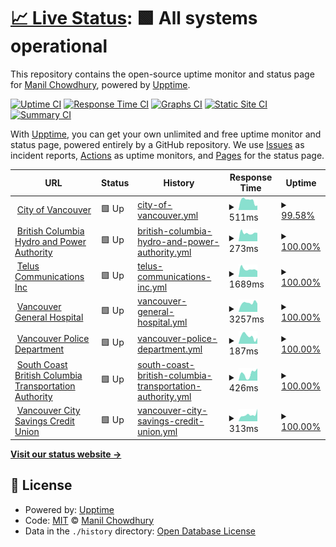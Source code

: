 # [📈 Live Status](https://keywordnew.github.io/vancouver-watchtower): <!--live status--> **🟩 All systems operational**

This repository contains the open-source uptime monitor and status page for [Manil Chowdhury](https://manil.xyz), powered by [Upptime](https://github.com/upptime/upptime).

[![Uptime CI](https://github.com/keywordnew/vancouver-watchtower/workflows/Uptime%20CI/badge.svg)](https://github.com/keywordnew/vancouver-watchtower/actions?query=workflow%3A%22Uptime+CI%22)
[![Response Time CI](https://github.com/keywordnew/vancouver-watchtower/workflows/Response%20Time%20CI/badge.svg)](https://github.com/keywordnew/vancouver-watchtower/actions?query=workflow%3A%22Response+Time+CI%22)
[![Graphs CI](https://github.com/keywordnew/vancouver-watchtower/workflows/Graphs%20CI/badge.svg)](https://github.com/keywordnew/vancouver-watchtower/actions?query=workflow%3A%22Graphs+CI%22)
[![Static Site CI](https://github.com/keywordnew/vancouver-watchtower/workflows/Static%20Site%20CI/badge.svg)](https://github.com/keywordnew/vancouver-watchtower/actions?query=workflow%3A%22Static+Site+CI%22)
[![Summary CI](https://github.com/keywordnew/vancouver-watchtower/workflows/Summary%20CI/badge.svg)](https://github.com/keywordnew/vancouver-watchtower/actions?query=workflow%3A%22Summary+CI%22)

With [Upptime](https://upptime.js.org), you can get your own unlimited and free uptime monitor and status page, powered entirely by a GitHub repository. We use [Issues](https://github.com/keywordnew/vancouver-watchtower/issues) as incident reports, [Actions](https://github.com/keywordnew/vancouver-watchtower/actions) as uptime monitors, and [Pages](https://keywordnew.github.io/vancouver-watchtower) for the status page.

<!--start: status pages-->
<!-- This summary is generated by Upptime (https://github.com/upptime/upptime) -->
<!-- Do not edit this manually, your changes will be overwritten -->
<!-- prettier-ignore -->
| URL | Status | History | Response Time | Uptime |
| --- | ------ | ------- | ------------- | ------ |
| <img alt="" src="https://nilspace.xyz/content/images/2023/05/water.png" height="13"> [City of Vancouver](https://vancouver.ca/home-property-development/water-treatment.aspx) | 🟩 Up | [city-of-vancouver.yml](https://github.com/keywordnew/vancouver-watchtower/commits/HEAD/history/city-of-vancouver.yml) | <details><summary><img alt="Response time graph" src="./graphs/city-of-vancouver/response-time-week.png" height="20"> 511ms</summary><br><a href="https://keywordnew.github.io/vancouver-watchtower/history/city-of-vancouver"><img alt="Response time 547" src="https://img.shields.io/endpoint?url=https%3A%2F%2Fraw.githubusercontent.com%2Fkeywordnew%2Fvancouver-watchtower%2FHEAD%2Fapi%2Fcity-of-vancouver%2Fresponse-time.json"></a><br><a href="https://keywordnew.github.io/vancouver-watchtower/history/city-of-vancouver"><img alt="24-hour response time 606" src="https://img.shields.io/endpoint?url=https%3A%2F%2Fraw.githubusercontent.com%2Fkeywordnew%2Fvancouver-watchtower%2FHEAD%2Fapi%2Fcity-of-vancouver%2Fresponse-time-day.json"></a><br><a href="https://keywordnew.github.io/vancouver-watchtower/history/city-of-vancouver"><img alt="7-day response time 511" src="https://img.shields.io/endpoint?url=https%3A%2F%2Fraw.githubusercontent.com%2Fkeywordnew%2Fvancouver-watchtower%2FHEAD%2Fapi%2Fcity-of-vancouver%2Fresponse-time-week.json"></a><br><a href="https://keywordnew.github.io/vancouver-watchtower/history/city-of-vancouver"><img alt="30-day response time 493" src="https://img.shields.io/endpoint?url=https%3A%2F%2Fraw.githubusercontent.com%2Fkeywordnew%2Fvancouver-watchtower%2FHEAD%2Fapi%2Fcity-of-vancouver%2Fresponse-time-month.json"></a><br><a href="https://keywordnew.github.io/vancouver-watchtower/history/city-of-vancouver"><img alt="1-year response time 548" src="https://img.shields.io/endpoint?url=https%3A%2F%2Fraw.githubusercontent.com%2Fkeywordnew%2Fvancouver-watchtower%2FHEAD%2Fapi%2Fcity-of-vancouver%2Fresponse-time-year.json"></a></details> | <details><summary><a href="https://keywordnew.github.io/vancouver-watchtower/history/city-of-vancouver">99.58%</a></summary><a href="https://keywordnew.github.io/vancouver-watchtower/history/city-of-vancouver"><img alt="All-time uptime 98.95%" src="https://img.shields.io/endpoint?url=https%3A%2F%2Fraw.githubusercontent.com%2Fkeywordnew%2Fvancouver-watchtower%2FHEAD%2Fapi%2Fcity-of-vancouver%2Fuptime.json"></a><br><a href="https://keywordnew.github.io/vancouver-watchtower/history/city-of-vancouver"><img alt="24-hour uptime 100.00%" src="https://img.shields.io/endpoint?url=https%3A%2F%2Fraw.githubusercontent.com%2Fkeywordnew%2Fvancouver-watchtower%2FHEAD%2Fapi%2Fcity-of-vancouver%2Fuptime-day.json"></a><br><a href="https://keywordnew.github.io/vancouver-watchtower/history/city-of-vancouver"><img alt="7-day uptime 99.58%" src="https://img.shields.io/endpoint?url=https%3A%2F%2Fraw.githubusercontent.com%2Fkeywordnew%2Fvancouver-watchtower%2FHEAD%2Fapi%2Fcity-of-vancouver%2Fuptime-week.json"></a><br><a href="https://keywordnew.github.io/vancouver-watchtower/history/city-of-vancouver"><img alt="30-day uptime 99.73%" src="https://img.shields.io/endpoint?url=https%3A%2F%2Fraw.githubusercontent.com%2Fkeywordnew%2Fvancouver-watchtower%2FHEAD%2Fapi%2Fcity-of-vancouver%2Fuptime-month.json"></a><br><a href="https://keywordnew.github.io/vancouver-watchtower/history/city-of-vancouver"><img alt="1-year uptime 98.81%" src="https://img.shields.io/endpoint?url=https%3A%2F%2Fraw.githubusercontent.com%2Fkeywordnew%2Fvancouver-watchtower%2FHEAD%2Fapi%2Fcity-of-vancouver%2Fuptime-year.json"></a></details>
| <img alt="" src="https://nilspace.xyz/content/images/2023/05/power-1.png" height="13"> [British Columbia Hydro and Power Authority](https://www.bchydro.com/) | 🟩 Up | [british-columbia-hydro-and-power-authority.yml](https://github.com/keywordnew/vancouver-watchtower/commits/HEAD/history/british-columbia-hydro-and-power-authority.yml) | <details><summary><img alt="Response time graph" src="./graphs/british-columbia-hydro-and-power-authority/response-time-week.png" height="20"> 273ms</summary><br><a href="https://keywordnew.github.io/vancouver-watchtower/history/british-columbia-hydro-and-power-authority"><img alt="Response time 390" src="https://img.shields.io/endpoint?url=https%3A%2F%2Fraw.githubusercontent.com%2Fkeywordnew%2Fvancouver-watchtower%2FHEAD%2Fapi%2Fbritish-columbia-hydro-and-power-authority%2Fresponse-time.json"></a><br><a href="https://keywordnew.github.io/vancouver-watchtower/history/british-columbia-hydro-and-power-authority"><img alt="24-hour response time 281" src="https://img.shields.io/endpoint?url=https%3A%2F%2Fraw.githubusercontent.com%2Fkeywordnew%2Fvancouver-watchtower%2FHEAD%2Fapi%2Fbritish-columbia-hydro-and-power-authority%2Fresponse-time-day.json"></a><br><a href="https://keywordnew.github.io/vancouver-watchtower/history/british-columbia-hydro-and-power-authority"><img alt="7-day response time 273" src="https://img.shields.io/endpoint?url=https%3A%2F%2Fraw.githubusercontent.com%2Fkeywordnew%2Fvancouver-watchtower%2FHEAD%2Fapi%2Fbritish-columbia-hydro-and-power-authority%2Fresponse-time-week.json"></a><br><a href="https://keywordnew.github.io/vancouver-watchtower/history/british-columbia-hydro-and-power-authority"><img alt="30-day response time 416" src="https://img.shields.io/endpoint?url=https%3A%2F%2Fraw.githubusercontent.com%2Fkeywordnew%2Fvancouver-watchtower%2FHEAD%2Fapi%2Fbritish-columbia-hydro-and-power-authority%2Fresponse-time-month.json"></a><br><a href="https://keywordnew.github.io/vancouver-watchtower/history/british-columbia-hydro-and-power-authority"><img alt="1-year response time 382" src="https://img.shields.io/endpoint?url=https%3A%2F%2Fraw.githubusercontent.com%2Fkeywordnew%2Fvancouver-watchtower%2FHEAD%2Fapi%2Fbritish-columbia-hydro-and-power-authority%2Fresponse-time-year.json"></a></details> | <details><summary><a href="https://keywordnew.github.io/vancouver-watchtower/history/british-columbia-hydro-and-power-authority">100.00%</a></summary><a href="https://keywordnew.github.io/vancouver-watchtower/history/british-columbia-hydro-and-power-authority"><img alt="All-time uptime 99.99%" src="https://img.shields.io/endpoint?url=https%3A%2F%2Fraw.githubusercontent.com%2Fkeywordnew%2Fvancouver-watchtower%2FHEAD%2Fapi%2Fbritish-columbia-hydro-and-power-authority%2Fuptime.json"></a><br><a href="https://keywordnew.github.io/vancouver-watchtower/history/british-columbia-hydro-and-power-authority"><img alt="24-hour uptime 100.00%" src="https://img.shields.io/endpoint?url=https%3A%2F%2Fraw.githubusercontent.com%2Fkeywordnew%2Fvancouver-watchtower%2FHEAD%2Fapi%2Fbritish-columbia-hydro-and-power-authority%2Fuptime-day.json"></a><br><a href="https://keywordnew.github.io/vancouver-watchtower/history/british-columbia-hydro-and-power-authority"><img alt="7-day uptime 100.00%" src="https://img.shields.io/endpoint?url=https%3A%2F%2Fraw.githubusercontent.com%2Fkeywordnew%2Fvancouver-watchtower%2FHEAD%2Fapi%2Fbritish-columbia-hydro-and-power-authority%2Fuptime-week.json"></a><br><a href="https://keywordnew.github.io/vancouver-watchtower/history/british-columbia-hydro-and-power-authority"><img alt="30-day uptime 100.00%" src="https://img.shields.io/endpoint?url=https%3A%2F%2Fraw.githubusercontent.com%2Fkeywordnew%2Fvancouver-watchtower%2FHEAD%2Fapi%2Fbritish-columbia-hydro-and-power-authority%2Fuptime-month.json"></a><br><a href="https://keywordnew.github.io/vancouver-watchtower/history/british-columbia-hydro-and-power-authority"><img alt="1-year uptime 99.99%" src="https://img.shields.io/endpoint?url=https%3A%2F%2Fraw.githubusercontent.com%2Fkeywordnew%2Fvancouver-watchtower%2FHEAD%2Fapi%2Fbritish-columbia-hydro-and-power-authority%2Fuptime-year.json"></a></details>
| <img alt="" src="https://nilspace.xyz/content/images/2023/05/communication.png" height="13"> [Telus Communications Inc](https://www.telus.com/en) | 🟩 Up | [telus-communications-inc.yml](https://github.com/keywordnew/vancouver-watchtower/commits/HEAD/history/telus-communications-inc.yml) | <details><summary><img alt="Response time graph" src="./graphs/telus-communications-inc/response-time-week.png" height="20"> 1689ms</summary><br><a href="https://keywordnew.github.io/vancouver-watchtower/history/telus-communications-inc"><img alt="Response time 1940" src="https://img.shields.io/endpoint?url=https%3A%2F%2Fraw.githubusercontent.com%2Fkeywordnew%2Fvancouver-watchtower%2FHEAD%2Fapi%2Ftelus-communications-inc%2Fresponse-time.json"></a><br><a href="https://keywordnew.github.io/vancouver-watchtower/history/telus-communications-inc"><img alt="24-hour response time 1956" src="https://img.shields.io/endpoint?url=https%3A%2F%2Fraw.githubusercontent.com%2Fkeywordnew%2Fvancouver-watchtower%2FHEAD%2Fapi%2Ftelus-communications-inc%2Fresponse-time-day.json"></a><br><a href="https://keywordnew.github.io/vancouver-watchtower/history/telus-communications-inc"><img alt="7-day response time 1689" src="https://img.shields.io/endpoint?url=https%3A%2F%2Fraw.githubusercontent.com%2Fkeywordnew%2Fvancouver-watchtower%2FHEAD%2Fapi%2Ftelus-communications-inc%2Fresponse-time-week.json"></a><br><a href="https://keywordnew.github.io/vancouver-watchtower/history/telus-communications-inc"><img alt="30-day response time 1798" src="https://img.shields.io/endpoint?url=https%3A%2F%2Fraw.githubusercontent.com%2Fkeywordnew%2Fvancouver-watchtower%2FHEAD%2Fapi%2Ftelus-communications-inc%2Fresponse-time-month.json"></a><br><a href="https://keywordnew.github.io/vancouver-watchtower/history/telus-communications-inc"><img alt="1-year response time 1805" src="https://img.shields.io/endpoint?url=https%3A%2F%2Fraw.githubusercontent.com%2Fkeywordnew%2Fvancouver-watchtower%2FHEAD%2Fapi%2Ftelus-communications-inc%2Fresponse-time-year.json"></a></details> | <details><summary><a href="https://keywordnew.github.io/vancouver-watchtower/history/telus-communications-inc">100.00%</a></summary><a href="https://keywordnew.github.io/vancouver-watchtower/history/telus-communications-inc"><img alt="All-time uptime 99.91%" src="https://img.shields.io/endpoint?url=https%3A%2F%2Fraw.githubusercontent.com%2Fkeywordnew%2Fvancouver-watchtower%2FHEAD%2Fapi%2Ftelus-communications-inc%2Fuptime.json"></a><br><a href="https://keywordnew.github.io/vancouver-watchtower/history/telus-communications-inc"><img alt="24-hour uptime 100.00%" src="https://img.shields.io/endpoint?url=https%3A%2F%2Fraw.githubusercontent.com%2Fkeywordnew%2Fvancouver-watchtower%2FHEAD%2Fapi%2Ftelus-communications-inc%2Fuptime-day.json"></a><br><a href="https://keywordnew.github.io/vancouver-watchtower/history/telus-communications-inc"><img alt="7-day uptime 100.00%" src="https://img.shields.io/endpoint?url=https%3A%2F%2Fraw.githubusercontent.com%2Fkeywordnew%2Fvancouver-watchtower%2FHEAD%2Fapi%2Ftelus-communications-inc%2Fuptime-week.json"></a><br><a href="https://keywordnew.github.io/vancouver-watchtower/history/telus-communications-inc"><img alt="30-day uptime 98.94%" src="https://img.shields.io/endpoint?url=https%3A%2F%2Fraw.githubusercontent.com%2Fkeywordnew%2Fvancouver-watchtower%2FHEAD%2Fapi%2Ftelus-communications-inc%2Fuptime-month.json"></a><br><a href="https://keywordnew.github.io/vancouver-watchtower/history/telus-communications-inc"><img alt="1-year uptime 99.89%" src="https://img.shields.io/endpoint?url=https%3A%2F%2Fraw.githubusercontent.com%2Fkeywordnew%2Fvancouver-watchtower%2FHEAD%2Fapi%2Ftelus-communications-inc%2Fuptime-year.json"></a></details>
| <img alt="" src="https://nilspace.xyz/content/images/2023/05/hospital.png" height="13"> [Vancouver General Hospital](https://www.vch.ca/en/location/vancouver-general-hospital) | 🟩 Up | [vancouver-general-hospital.yml](https://github.com/keywordnew/vancouver-watchtower/commits/HEAD/history/vancouver-general-hospital.yml) | <details><summary><img alt="Response time graph" src="./graphs/vancouver-general-hospital/response-time-week.png" height="20"> 3257ms</summary><br><a href="https://keywordnew.github.io/vancouver-watchtower/history/vancouver-general-hospital"><img alt="Response time 2726" src="https://img.shields.io/endpoint?url=https%3A%2F%2Fraw.githubusercontent.com%2Fkeywordnew%2Fvancouver-watchtower%2FHEAD%2Fapi%2Fvancouver-general-hospital%2Fresponse-time.json"></a><br><a href="https://keywordnew.github.io/vancouver-watchtower/history/vancouver-general-hospital"><img alt="24-hour response time 3266" src="https://img.shields.io/endpoint?url=https%3A%2F%2Fraw.githubusercontent.com%2Fkeywordnew%2Fvancouver-watchtower%2FHEAD%2Fapi%2Fvancouver-general-hospital%2Fresponse-time-day.json"></a><br><a href="https://keywordnew.github.io/vancouver-watchtower/history/vancouver-general-hospital"><img alt="7-day response time 3257" src="https://img.shields.io/endpoint?url=https%3A%2F%2Fraw.githubusercontent.com%2Fkeywordnew%2Fvancouver-watchtower%2FHEAD%2Fapi%2Fvancouver-general-hospital%2Fresponse-time-week.json"></a><br><a href="https://keywordnew.github.io/vancouver-watchtower/history/vancouver-general-hospital"><img alt="30-day response time 3082" src="https://img.shields.io/endpoint?url=https%3A%2F%2Fraw.githubusercontent.com%2Fkeywordnew%2Fvancouver-watchtower%2FHEAD%2Fapi%2Fvancouver-general-hospital%2Fresponse-time-month.json"></a><br><a href="https://keywordnew.github.io/vancouver-watchtower/history/vancouver-general-hospital"><img alt="1-year response time 2666" src="https://img.shields.io/endpoint?url=https%3A%2F%2Fraw.githubusercontent.com%2Fkeywordnew%2Fvancouver-watchtower%2FHEAD%2Fapi%2Fvancouver-general-hospital%2Fresponse-time-year.json"></a></details> | <details><summary><a href="https://keywordnew.github.io/vancouver-watchtower/history/vancouver-general-hospital">100.00%</a></summary><a href="https://keywordnew.github.io/vancouver-watchtower/history/vancouver-general-hospital"><img alt="All-time uptime 99.88%" src="https://img.shields.io/endpoint?url=https%3A%2F%2Fraw.githubusercontent.com%2Fkeywordnew%2Fvancouver-watchtower%2FHEAD%2Fapi%2Fvancouver-general-hospital%2Fuptime.json"></a><br><a href="https://keywordnew.github.io/vancouver-watchtower/history/vancouver-general-hospital"><img alt="24-hour uptime 100.00%" src="https://img.shields.io/endpoint?url=https%3A%2F%2Fraw.githubusercontent.com%2Fkeywordnew%2Fvancouver-watchtower%2FHEAD%2Fapi%2Fvancouver-general-hospital%2Fuptime-day.json"></a><br><a href="https://keywordnew.github.io/vancouver-watchtower/history/vancouver-general-hospital"><img alt="7-day uptime 100.00%" src="https://img.shields.io/endpoint?url=https%3A%2F%2Fraw.githubusercontent.com%2Fkeywordnew%2Fvancouver-watchtower%2FHEAD%2Fapi%2Fvancouver-general-hospital%2Fuptime-week.json"></a><br><a href="https://keywordnew.github.io/vancouver-watchtower/history/vancouver-general-hospital"><img alt="30-day uptime 100.00%" src="https://img.shields.io/endpoint?url=https%3A%2F%2Fraw.githubusercontent.com%2Fkeywordnew%2Fvancouver-watchtower%2FHEAD%2Fapi%2Fvancouver-general-hospital%2Fuptime-month.json"></a><br><a href="https://keywordnew.github.io/vancouver-watchtower/history/vancouver-general-hospital"><img alt="1-year uptime 99.87%" src="https://img.shields.io/endpoint?url=https%3A%2F%2Fraw.githubusercontent.com%2Fkeywordnew%2Fvancouver-watchtower%2FHEAD%2Fapi%2Fvancouver-general-hospital%2Fuptime-year.json"></a></details>
| <img alt="" src="https://nilspace.xyz/content/images/2023/05/emergency.png" height="13"> [Vancouver Police Department](https://vpd.ca/report-a-crime/) | 🟩 Up | [vancouver-police-department.yml](https://github.com/keywordnew/vancouver-watchtower/commits/HEAD/history/vancouver-police-department.yml) | <details><summary><img alt="Response time graph" src="./graphs/vancouver-police-department/response-time-week.png" height="20"> 187ms</summary><br><a href="https://keywordnew.github.io/vancouver-watchtower/history/vancouver-police-department"><img alt="Response time 169" src="https://img.shields.io/endpoint?url=https%3A%2F%2Fraw.githubusercontent.com%2Fkeywordnew%2Fvancouver-watchtower%2FHEAD%2Fapi%2Fvancouver-police-department%2Fresponse-time.json"></a><br><a href="https://keywordnew.github.io/vancouver-watchtower/history/vancouver-police-department"><img alt="24-hour response time 305" src="https://img.shields.io/endpoint?url=https%3A%2F%2Fraw.githubusercontent.com%2Fkeywordnew%2Fvancouver-watchtower%2FHEAD%2Fapi%2Fvancouver-police-department%2Fresponse-time-day.json"></a><br><a href="https://keywordnew.github.io/vancouver-watchtower/history/vancouver-police-department"><img alt="7-day response time 187" src="https://img.shields.io/endpoint?url=https%3A%2F%2Fraw.githubusercontent.com%2Fkeywordnew%2Fvancouver-watchtower%2FHEAD%2Fapi%2Fvancouver-police-department%2Fresponse-time-week.json"></a><br><a href="https://keywordnew.github.io/vancouver-watchtower/history/vancouver-police-department"><img alt="30-day response time 151" src="https://img.shields.io/endpoint?url=https%3A%2F%2Fraw.githubusercontent.com%2Fkeywordnew%2Fvancouver-watchtower%2FHEAD%2Fapi%2Fvancouver-police-department%2Fresponse-time-month.json"></a><br><a href="https://keywordnew.github.io/vancouver-watchtower/history/vancouver-police-department"><img alt="1-year response time 166" src="https://img.shields.io/endpoint?url=https%3A%2F%2Fraw.githubusercontent.com%2Fkeywordnew%2Fvancouver-watchtower%2FHEAD%2Fapi%2Fvancouver-police-department%2Fresponse-time-year.json"></a></details> | <details><summary><a href="https://keywordnew.github.io/vancouver-watchtower/history/vancouver-police-department">100.00%</a></summary><a href="https://keywordnew.github.io/vancouver-watchtower/history/vancouver-police-department"><img alt="All-time uptime 100.00%" src="https://img.shields.io/endpoint?url=https%3A%2F%2Fraw.githubusercontent.com%2Fkeywordnew%2Fvancouver-watchtower%2FHEAD%2Fapi%2Fvancouver-police-department%2Fuptime.json"></a><br><a href="https://keywordnew.github.io/vancouver-watchtower/history/vancouver-police-department"><img alt="24-hour uptime 100.00%" src="https://img.shields.io/endpoint?url=https%3A%2F%2Fraw.githubusercontent.com%2Fkeywordnew%2Fvancouver-watchtower%2FHEAD%2Fapi%2Fvancouver-police-department%2Fuptime-day.json"></a><br><a href="https://keywordnew.github.io/vancouver-watchtower/history/vancouver-police-department"><img alt="7-day uptime 100.00%" src="https://img.shields.io/endpoint?url=https%3A%2F%2Fraw.githubusercontent.com%2Fkeywordnew%2Fvancouver-watchtower%2FHEAD%2Fapi%2Fvancouver-police-department%2Fuptime-week.json"></a><br><a href="https://keywordnew.github.io/vancouver-watchtower/history/vancouver-police-department"><img alt="30-day uptime 100.00%" src="https://img.shields.io/endpoint?url=https%3A%2F%2Fraw.githubusercontent.com%2Fkeywordnew%2Fvancouver-watchtower%2FHEAD%2Fapi%2Fvancouver-police-department%2Fuptime-month.json"></a><br><a href="https://keywordnew.github.io/vancouver-watchtower/history/vancouver-police-department"><img alt="1-year uptime 100.00%" src="https://img.shields.io/endpoint?url=https%3A%2F%2Fraw.githubusercontent.com%2Fkeywordnew%2Fvancouver-watchtower%2FHEAD%2Fapi%2Fvancouver-police-department%2Fuptime-year.json"></a></details>
| <img alt="" src="https://nilspace.xyz/content/images/2023/05/transportation-1.png" height="13"> [South Coast British Columbia Transportation Authority](https://www.translink.ca/) | 🟩 Up | [south-coast-british-columbia-transportation-authority.yml](https://github.com/keywordnew/vancouver-watchtower/commits/HEAD/history/south-coast-british-columbia-transportation-authority.yml) | <details><summary><img alt="Response time graph" src="./graphs/south-coast-british-columbia-transportation-authority/response-time-week.png" height="20"> 426ms</summary><br><a href="https://keywordnew.github.io/vancouver-watchtower/history/south-coast-british-columbia-transportation-authority"><img alt="Response time 284" src="https://img.shields.io/endpoint?url=https%3A%2F%2Fraw.githubusercontent.com%2Fkeywordnew%2Fvancouver-watchtower%2FHEAD%2Fapi%2Fsouth-coast-british-columbia-transportation-authority%2Fresponse-time.json"></a><br><a href="https://keywordnew.github.io/vancouver-watchtower/history/south-coast-british-columbia-transportation-authority"><img alt="24-hour response time 121" src="https://img.shields.io/endpoint?url=https%3A%2F%2Fraw.githubusercontent.com%2Fkeywordnew%2Fvancouver-watchtower%2FHEAD%2Fapi%2Fsouth-coast-british-columbia-transportation-authority%2Fresponse-time-day.json"></a><br><a href="https://keywordnew.github.io/vancouver-watchtower/history/south-coast-british-columbia-transportation-authority"><img alt="7-day response time 426" src="https://img.shields.io/endpoint?url=https%3A%2F%2Fraw.githubusercontent.com%2Fkeywordnew%2Fvancouver-watchtower%2FHEAD%2Fapi%2Fsouth-coast-british-columbia-transportation-authority%2Fresponse-time-week.json"></a><br><a href="https://keywordnew.github.io/vancouver-watchtower/history/south-coast-british-columbia-transportation-authority"><img alt="30-day response time 355" src="https://img.shields.io/endpoint?url=https%3A%2F%2Fraw.githubusercontent.com%2Fkeywordnew%2Fvancouver-watchtower%2FHEAD%2Fapi%2Fsouth-coast-british-columbia-transportation-authority%2Fresponse-time-month.json"></a><br><a href="https://keywordnew.github.io/vancouver-watchtower/history/south-coast-british-columbia-transportation-authority"><img alt="1-year response time 276" src="https://img.shields.io/endpoint?url=https%3A%2F%2Fraw.githubusercontent.com%2Fkeywordnew%2Fvancouver-watchtower%2FHEAD%2Fapi%2Fsouth-coast-british-columbia-transportation-authority%2Fresponse-time-year.json"></a></details> | <details><summary><a href="https://keywordnew.github.io/vancouver-watchtower/history/south-coast-british-columbia-transportation-authority">100.00%</a></summary><a href="https://keywordnew.github.io/vancouver-watchtower/history/south-coast-british-columbia-transportation-authority"><img alt="All-time uptime 100.00%" src="https://img.shields.io/endpoint?url=https%3A%2F%2Fraw.githubusercontent.com%2Fkeywordnew%2Fvancouver-watchtower%2FHEAD%2Fapi%2Fsouth-coast-british-columbia-transportation-authority%2Fuptime.json"></a><br><a href="https://keywordnew.github.io/vancouver-watchtower/history/south-coast-british-columbia-transportation-authority"><img alt="24-hour uptime 100.00%" src="https://img.shields.io/endpoint?url=https%3A%2F%2Fraw.githubusercontent.com%2Fkeywordnew%2Fvancouver-watchtower%2FHEAD%2Fapi%2Fsouth-coast-british-columbia-transportation-authority%2Fuptime-day.json"></a><br><a href="https://keywordnew.github.io/vancouver-watchtower/history/south-coast-british-columbia-transportation-authority"><img alt="7-day uptime 100.00%" src="https://img.shields.io/endpoint?url=https%3A%2F%2Fraw.githubusercontent.com%2Fkeywordnew%2Fvancouver-watchtower%2FHEAD%2Fapi%2Fsouth-coast-british-columbia-transportation-authority%2Fuptime-week.json"></a><br><a href="https://keywordnew.github.io/vancouver-watchtower/history/south-coast-british-columbia-transportation-authority"><img alt="30-day uptime 100.00%" src="https://img.shields.io/endpoint?url=https%3A%2F%2Fraw.githubusercontent.com%2Fkeywordnew%2Fvancouver-watchtower%2FHEAD%2Fapi%2Fsouth-coast-british-columbia-transportation-authority%2Fuptime-month.json"></a><br><a href="https://keywordnew.github.io/vancouver-watchtower/history/south-coast-british-columbia-transportation-authority"><img alt="1-year uptime 100.00%" src="https://img.shields.io/endpoint?url=https%3A%2F%2Fraw.githubusercontent.com%2Fkeywordnew%2Fvancouver-watchtower%2FHEAD%2Fapi%2Fsouth-coast-british-columbia-transportation-authority%2Fuptime-year.json"></a></details>
| <img alt="" src="https://nilspace.xyz/content/images/2023/05/payment.png" height="13"> [Vancouver City Savings Credit Union](https://www.vancity.com/) | 🟩 Up | [vancouver-city-savings-credit-union.yml](https://github.com/keywordnew/vancouver-watchtower/commits/HEAD/history/vancouver-city-savings-credit-union.yml) | <details><summary><img alt="Response time graph" src="./graphs/vancouver-city-savings-credit-union/response-time-week.png" height="20"> 313ms</summary><br><a href="https://keywordnew.github.io/vancouver-watchtower/history/vancouver-city-savings-credit-union"><img alt="Response time 344" src="https://img.shields.io/endpoint?url=https%3A%2F%2Fraw.githubusercontent.com%2Fkeywordnew%2Fvancouver-watchtower%2FHEAD%2Fapi%2Fvancouver-city-savings-credit-union%2Fresponse-time.json"></a><br><a href="https://keywordnew.github.io/vancouver-watchtower/history/vancouver-city-savings-credit-union"><img alt="24-hour response time 281" src="https://img.shields.io/endpoint?url=https%3A%2F%2Fraw.githubusercontent.com%2Fkeywordnew%2Fvancouver-watchtower%2FHEAD%2Fapi%2Fvancouver-city-savings-credit-union%2Fresponse-time-day.json"></a><br><a href="https://keywordnew.github.io/vancouver-watchtower/history/vancouver-city-savings-credit-union"><img alt="7-day response time 313" src="https://img.shields.io/endpoint?url=https%3A%2F%2Fraw.githubusercontent.com%2Fkeywordnew%2Fvancouver-watchtower%2FHEAD%2Fapi%2Fvancouver-city-savings-credit-union%2Fresponse-time-week.json"></a><br><a href="https://keywordnew.github.io/vancouver-watchtower/history/vancouver-city-savings-credit-union"><img alt="30-day response time 313" src="https://img.shields.io/endpoint?url=https%3A%2F%2Fraw.githubusercontent.com%2Fkeywordnew%2Fvancouver-watchtower%2FHEAD%2Fapi%2Fvancouver-city-savings-credit-union%2Fresponse-time-month.json"></a><br><a href="https://keywordnew.github.io/vancouver-watchtower/history/vancouver-city-savings-credit-union"><img alt="1-year response time 326" src="https://img.shields.io/endpoint?url=https%3A%2F%2Fraw.githubusercontent.com%2Fkeywordnew%2Fvancouver-watchtower%2FHEAD%2Fapi%2Fvancouver-city-savings-credit-union%2Fresponse-time-year.json"></a></details> | <details><summary><a href="https://keywordnew.github.io/vancouver-watchtower/history/vancouver-city-savings-credit-union">100.00%</a></summary><a href="https://keywordnew.github.io/vancouver-watchtower/history/vancouver-city-savings-credit-union"><img alt="All-time uptime 99.96%" src="https://img.shields.io/endpoint?url=https%3A%2F%2Fraw.githubusercontent.com%2Fkeywordnew%2Fvancouver-watchtower%2FHEAD%2Fapi%2Fvancouver-city-savings-credit-union%2Fuptime.json"></a><br><a href="https://keywordnew.github.io/vancouver-watchtower/history/vancouver-city-savings-credit-union"><img alt="24-hour uptime 100.00%" src="https://img.shields.io/endpoint?url=https%3A%2F%2Fraw.githubusercontent.com%2Fkeywordnew%2Fvancouver-watchtower%2FHEAD%2Fapi%2Fvancouver-city-savings-credit-union%2Fuptime-day.json"></a><br><a href="https://keywordnew.github.io/vancouver-watchtower/history/vancouver-city-savings-credit-union"><img alt="7-day uptime 100.00%" src="https://img.shields.io/endpoint?url=https%3A%2F%2Fraw.githubusercontent.com%2Fkeywordnew%2Fvancouver-watchtower%2FHEAD%2Fapi%2Fvancouver-city-savings-credit-union%2Fuptime-week.json"></a><br><a href="https://keywordnew.github.io/vancouver-watchtower/history/vancouver-city-savings-credit-union"><img alt="30-day uptime 100.00%" src="https://img.shields.io/endpoint?url=https%3A%2F%2Fraw.githubusercontent.com%2Fkeywordnew%2Fvancouver-watchtower%2FHEAD%2Fapi%2Fvancouver-city-savings-credit-union%2Fuptime-month.json"></a><br><a href="https://keywordnew.github.io/vancouver-watchtower/history/vancouver-city-savings-credit-union"><img alt="1-year uptime 99.96%" src="https://img.shields.io/endpoint?url=https%3A%2F%2Fraw.githubusercontent.com%2Fkeywordnew%2Fvancouver-watchtower%2FHEAD%2Fapi%2Fvancouver-city-savings-credit-union%2Fuptime-year.json"></a></details>

<!--end: status pages-->

[**Visit our status website →**](https://keywordnew.github.io/vancouver-watchtower)

## 📄 License

- Powered by: [Upptime](https://github.com/upptime/upptime)
- Code: [MIT](./LICENSE) © [Manil Chowdhury](https://manil.xyz)
- Data in the `./history` directory: [Open Database License](https://opendatacommons.org/licenses/odbl/1-0/)
